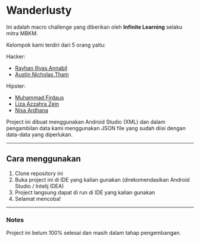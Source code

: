 # Wanderlusty

Ini adalah macro challenge yang diberikan oleh **Infinite Learning** selaku mitra MBKM.

Kelompok kami terdiri dari 5 orang yaitu:

Hacker:

- [Rayhan Illyas Annabil](https://github.com/ryhn7)
- [Austin Nicholas Tham](https://github.com/AustinNick)

Hipster:

- [Muhammad Firdaus](https://github.com/Firdaus55)
- [Liza Azzahra Zein](https://github.com/LizaZeynn21)
- [Nisa Ardhana](https://github.com/Nisa-ardhana2)

Project ini dibuat menggunakan Android Studio (XML) dan dalam pengambilan data kami menggunakan JSON file yang sudah diisi dengan data-data yang diperlukan.

---

## Cara menggunakan

1. Clone repository ini
2. Buka project ini di IDE yang kalian gunakan (direkomendasikan Android Studio / Intelij IDEA)
3. Project langsung dapat di run di IDE yang kalian gunakan
4. Selamat mencoba!

---

### **Notes**

Project ini belum 100% selesai dan masih dalam tahap pengembangan.

